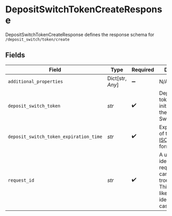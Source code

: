 # DepositSwitchTokenCreateResponse

DepositSwitchTokenCreateResponse defines the response schema for `/deposit_switch/token/create`


## Fields

| Field                                                                                                                                       | Type                                                                                                                                        | Required                                                                                                                                    | Description                                                                                                                                 |
| ------------------------------------------------------------------------------------------------------------------------------------------- | ------------------------------------------------------------------------------------------------------------------------------------------- | ------------------------------------------------------------------------------------------------------------------------------------------- | ------------------------------------------------------------------------------------------------------------------------------------------- |
| `additional_properties`                                                                                                                     | Dict[str, *Any*]                                                                                                                            | :heavy_minus_sign:                                                                                                                          | N/A                                                                                                                                         |
| `deposit_switch_token`                                                                                                                      | *str*                                                                                                                                       | :heavy_check_mark:                                                                                                                          | Deposit switch token, used to initialize Link for the Deposit Switch product                                                                |
| `deposit_switch_token_expiration_time`                                                                                                      | *str*                                                                                                                                       | :heavy_check_mark:                                                                                                                          | Expiration time of the token, in [ISO 8601](https://wikipedia.org/wiki/ISO_8601) format                                                     |
| `request_id`                                                                                                                                | *str*                                                                                                                                       | :heavy_check_mark:                                                                                                                          | A unique identifier for the request, which can be used for troubleshooting. This identifier, like all Plaid identifiers, is case sensitive. |